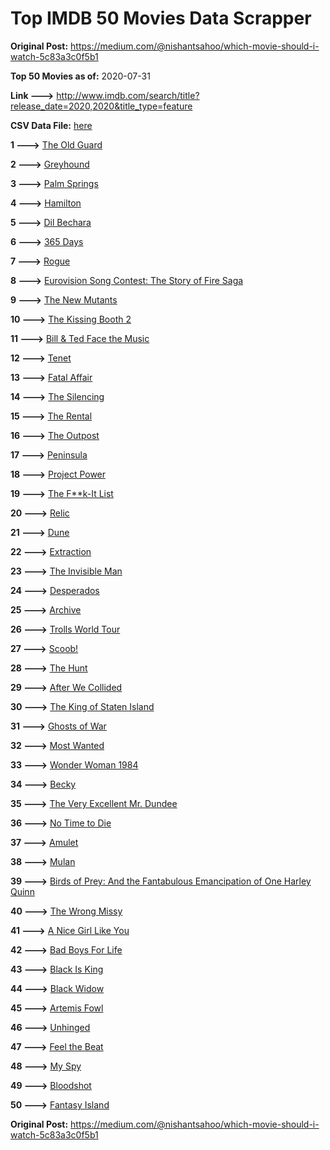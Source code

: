 # Top IMDB 50 Movies Data Scrapper

**Original Post:** https://medium.com/@nishantsahoo/which-movie-should-i-watch-5c83a3c0f5b1

**Top 50 Movies as of:** 2020-07-31

**Link --->** http://www.imdb.com/search/title?release_date=2020,2020&title_type=feature

**CSV Data File:** [here](/Data/data.csv)

**1 --->** [The Old Guard](https://www.imdb.com/title/tt7556122/?ref_=adv_li_tt)

**2 --->** [Greyhound](https://www.imdb.com/title/tt6048922/?ref_=adv_li_tt)

**3 --->** [Palm Springs](https://www.imdb.com/title/tt9484998/?ref_=adv_li_tt)

**4 --->** [Hamilton](https://www.imdb.com/title/tt8503618/?ref_=adv_li_tt)

**5 --->** [Dil Bechara](https://www.imdb.com/title/tt8110330/?ref_=adv_li_tt)

**6 --->** [365 Days](https://www.imdb.com/title/tt10886166/?ref_=adv_li_tt)

**7 --->** [Rogue](https://www.imdb.com/title/tt11576124/?ref_=adv_li_tt)

**8 --->** [Eurovision Song Contest: The Story of Fire Saga](https://www.imdb.com/title/tt8580274/?ref_=adv_li_tt)

**9 --->** [The New Mutants](https://www.imdb.com/title/tt4682266/?ref_=adv_li_tt)

**10 --->** [The Kissing Booth 2](https://www.imdb.com/title/tt9784456/?ref_=adv_li_tt)

**11 --->** [Bill & Ted Face the Music](https://www.imdb.com/title/tt1086064/?ref_=adv_li_tt)

**12 --->** [Tenet](https://www.imdb.com/title/tt6723592/?ref_=adv_li_tt)

**13 --->** [Fatal Affair](https://www.imdb.com/title/tt11057594/?ref_=adv_li_tt)

**14 --->** [The Silencing](https://www.imdb.com/title/tt7149730/?ref_=adv_li_tt)

**15 --->** [The Rental](https://www.imdb.com/title/tt10003008/?ref_=adv_li_tt)

**16 --->** [The Outpost](https://www.imdb.com/title/tt3833480/?ref_=adv_li_tt)

**17 --->** [Peninsula](https://www.imdb.com/title/tt8850222/?ref_=adv_li_tt)

**18 --->** [Project Power](https://www.imdb.com/title/tt7550000/?ref_=adv_li_tt)

**19 --->** [The F**k-It List](https://www.imdb.com/title/tt8145202/?ref_=adv_li_tt)

**20 --->** [Relic](https://www.imdb.com/title/tt9072352/?ref_=adv_li_tt)

**21 --->** [Dune](https://www.imdb.com/title/tt1160419/?ref_=adv_li_tt)

**22 --->** [Extraction](https://www.imdb.com/title/tt8936646/?ref_=adv_li_tt)

**23 --->** [The Invisible Man](https://www.imdb.com/title/tt1051906/?ref_=adv_li_tt)

**24 --->** [Desperados](https://www.imdb.com/title/tt1545304/?ref_=adv_li_tt)

**25 --->** [Archive](https://www.imdb.com/title/tt6882604/?ref_=adv_li_tt)

**26 --->** [Trolls World Tour](https://www.imdb.com/title/tt6587640/?ref_=adv_li_tt)

**27 --->** [Scoob!](https://www.imdb.com/title/tt3152592/?ref_=adv_li_tt)

**28 --->** [The Hunt](https://www.imdb.com/title/tt8244784/?ref_=adv_li_tt)

**29 --->** [After We Collided](https://www.imdb.com/title/tt10362466/?ref_=adv_li_tt)

**30 --->** [The King of Staten Island](https://www.imdb.com/title/tt9686708/?ref_=adv_li_tt)

**31 --->** [Ghosts of War](https://www.imdb.com/title/tt6508228/?ref_=adv_li_tt)

**32 --->** [Most Wanted](https://www.imdb.com/title/tt1656177/?ref_=adv_li_tt)

**33 --->** [Wonder Woman 1984](https://www.imdb.com/title/tt7126948/?ref_=adv_li_tt)

**34 --->** [Becky](https://www.imdb.com/title/tt10314450/?ref_=adv_li_tt)

**35 --->** [The Very Excellent Mr. Dundee](https://www.imdb.com/title/tt8560172/?ref_=adv_li_tt)

**36 --->** [No Time to Die](https://www.imdb.com/title/tt2382320/?ref_=adv_li_tt)

**37 --->** [Amulet](https://www.imdb.com/title/tt8332802/?ref_=adv_li_tt)

**38 --->** [Mulan](https://www.imdb.com/title/tt4566758/?ref_=adv_li_tt)

**39 --->** [Birds of Prey: And the Fantabulous Emancipation of One Harley Quinn](https://www.imdb.com/title/tt7713068/?ref_=adv_li_tt)

**40 --->** [The Wrong Missy](https://www.imdb.com/title/tt9619798/?ref_=adv_li_tt)

**41 --->** [A Nice Girl Like You](https://www.imdb.com/title/tt3278540/?ref_=adv_li_tt)

**42 --->** [Bad Boys For Life](https://www.imdb.com/title/tt1502397/?ref_=adv_li_tt)

**43 --->** [Black Is King](https://www.imdb.com/title/tt12607910/?ref_=adv_li_tt)

**44 --->** [Black Widow](https://www.imdb.com/title/tt3480822/?ref_=adv_li_tt)

**45 --->** [Artemis Fowl](https://www.imdb.com/title/tt3089630/?ref_=adv_li_tt)

**46 --->** [Unhinged](https://www.imdb.com/title/tt10059518/?ref_=adv_li_tt)

**47 --->** [Feel the Beat](https://www.imdb.com/title/tt10714856/?ref_=adv_li_tt)

**48 --->** [My Spy](https://www.imdb.com/title/tt8242084/?ref_=adv_li_tt)

**49 --->** [Bloodshot](https://www.imdb.com/title/tt1634106/?ref_=adv_li_tt)

**50 --->** [Fantasy Island](https://www.imdb.com/title/tt0983946/?ref_=adv_li_tt)

**Original Post:** https://medium.com/@nishantsahoo/which-movie-should-i-watch-5c83a3c0f5b1
